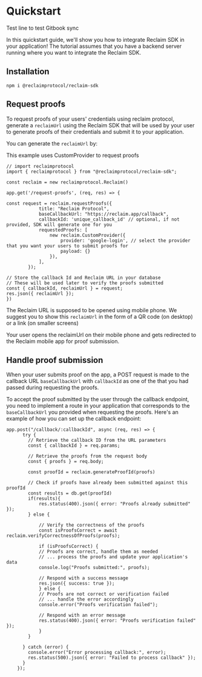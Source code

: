 # Quickstart

Test line to test Gitbook sync

In this quickstart guide, we'll show you how to integrate Reclaim SDK in your application! The tutorial assumes that you have a backend server running where you want to integrate the Reclaim SDK.

## Installation

```
npm i @reclaimprotocol/reclaim-sdk
```

## Request proofs

To request proofs of your users' credentials using reclaim protocol, generate a `reclaimUrl` using the Reclaim SDK that will be used by your user to generate proofs of their credentials and submit it to your application.

You can generate the `reclaimUrl` by:


This example uses CustomProvider to request proofs
```
// import reclaimprotocol
import { reclaimprotocol } from "@reclaimprotocol/reclaim-sdk";

const reclaim = new reclaimprotocol.Reclaim()

app.get('/request-proofs', (req, res) => {

const request = reclaim.requestProofs({
            title: "Reclaim Protocol",
            baseCallbackUrl: "https://reclaim.app/callback",
            callbackId: 'unique_callback_id' // optional, if not provided, SDK will generate one for you
            requestedProofs: [
                new reclaim.CustomProvider({
                    provider: 'google-login', // select the provider that you want your users to submit proofs for
                    payload: {}
                }),
            ],
        });

// Store the callback Id and Reclaim URL in your database
// These will be used later to verify the proofs submitted
const { callbackId, reclaimUrl } = request;
res.json({ reclaimUrl });
})
```

The Reclaim URL is supposed to be opened using mobile phone. We suggest you to show this `reclaimUrl` in the form of a QR code (on desktop) or a link (on smaller screens)

Your user opens the reclaimUrl on their mobile phone and gets redirected to the Reclaim mobile app for proof submission.

## Handle proof submission

When your user submits proof on the app, a POST request is made to the callback URL `baseCallbackUrl` with `callbackId` as one of the  that you had passed during requesting the proofs.

To accept the proof submitted by the user through the callback endpoint, you need to implement a route in your application that corresponds to the `baseCallbackUrl` you provided when requesting the proofs. Here's an example of how you can set up the callback endpoint:

```
app.post("/callback/:callbackId", async (req, res) => {
      try {
        // Retrieve the callback ID from the URL parameters
        const { callbackId } = req.params;

        // Retrieve the proofs from the request body
        const { proofs } = req.body;

        const proofId = reclaim.generateProofId(proofs)

        // Check if proofs have already been submitted against this proofId
        const results = db.get(proofId)
        if(results){
            res.status(400).json({ error: "Proofs already submitted" });
        } else {

            // Verify the correctness of the proofs 
            const isProofsCorrect = await reclaim.verifyCorrectnessOfProofs(proofs);

            if (isProofsCorrect) {
            // Proofs are correct, handle them as needed
            // ... process the proofs and update your application's data
            console.log("Proofs submitted:", proofs);

            // Respond with a success message
            res.json({ success: true });
            } else {
            // Proofs are not correct or verification failed
            // ... handle the error accordingly
            console.error("Proofs verification failed");

            // Respond with an error message
            res.status(400).json({ error: "Proofs verification failed" });
            }
        }

      } catch (error) {
        console.error("Error processing callback:", error);
        res.status(500).json({ error: "Failed to process callback" });
      }
    });
```